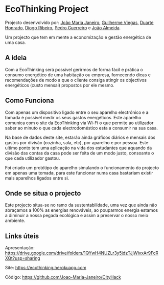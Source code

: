 # EcoThinking Project
Projecto desenvolvido por: [João Maria Janeiro](https://github.com/Joao-Maria-Janeiro), [Guilherme Viegas](https://github.com/Guilherme-Viegas), [Duarte Honrado](https://github.com/duartehonrado), [Diogo Ribeiro](https://github.com/diogoribeiro0015), [Pedro Guerreiro](https://github.com/pedroso1001) e [João Almeida](https://github.com/Joao-Tiago-Almeida).  

Um projecto que tem em mente a economização e gestão energética de uma casa.



## A ideia
Com a EcoThinking será possível gerirmos de forma fácil e prática o consumo energético de uma habitação ou empresa, fornecendo dicas e recomendações de modo a que o cliente consiga atingir os objectivos energéticos (custo mensal) propostos por ele mesmo.



## Como Funciona
Com apenas um dispositivo ligado entre o seu aparelho electrónico e a tomada é possível medir os seus gastos energéticos. Este aparelho comunica com o site da EcoThinking via Wi-Fi o que permite ao utilizador saber ao minuto o que cada electrodoméstico esta a consumir na sua casa.

Na base de dados deste site, estarão ainda gráficos diários e mensais dos gastos por divisão (cozinha, sala, etc), por aparelho e por pessoa. Este ultimo ponto tem uma aplicação na vida dos estudantes que aquando da divisão das contas da casa pode ser feita de um modo justo, consoante o que cada utilizador gastou.

Foi criado um protótipo do aparelho simulando o funcionamento do projecto em apenas uma tomada, para este funcionar numa casa bastariam existir mais aparelhos ligados entre si.



## Onde se situa o projecto
Este projecto situa-se no ramo da sustentabilidade, uma vez que ainda não abraçamos a 100% as energias renováveis, ao pouparmos energia estamos a diminuir a nossa pegada ecológica e assim a preservar o nosso meio ambiente.

## Links úteis
Apresentação: https://drive.google.com/drive/folders/1QYwH4NUZLr3y5jdzTJjWivxAr9FcRXQt?usp=sharing

Site: https://ecothinking.herokuapp.com

Código: https://github.com/Joao-Maria-Janeiro/CityHack
